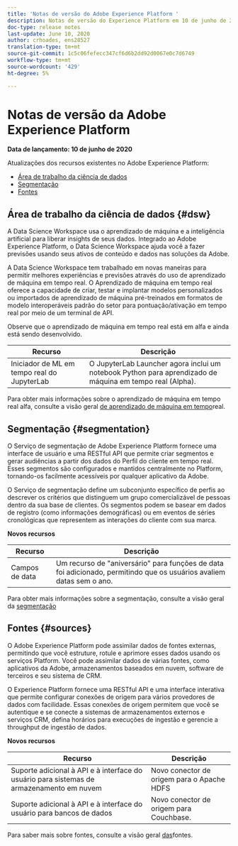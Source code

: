 ```yaml
---
title: 'Notas de versão do Adobe Experience Platform '
description: Notas de versão do Experience Platform em 10 de junho de 2020
doc-type: release notes
last-update: June 10, 2020
author: crhoades, ens28527
translation-type: tm+mt
source-git-commit: 1c5c06fefecc347cf6d6b2dd92d0067e0c7d6749
workflow-type: tm+mt
source-wordcount: '429'
ht-degree: 5%

---
```



# Notas de versão da Adobe Experience Platform

**Data de lançamento: 10 de junho de 2020**

Atualizações dos recursos existentes no Adobe Experience Platform:

- [Área de trabalho da ciência de dados](#dsw)
- [Segmentação](#segmentation)
- [Fontes](#sources)

## Área de trabalho da ciência de dados {#dsw}

A Data Science Workspace usa o aprendizado de máquina e a inteligência artificial para liberar insights de seus dados. Integrado ao Adobe Experience Platform, o Data Science Workspace ajuda você a fazer previsões usando seus ativos de conteúdo e dados nas soluções da Adobe.

A Data Science Workspace tem trabalhado em novas maneiras para permitir melhores experiências e previsões através do uso de aprendizado de máquina em tempo real. O Aprendizado de máquina em tempo real oferece a capacidade de criar, testar e implantar modelos personalizados ou importados de aprendizado de máquina pré-treinados em formatos de modelo interoperáveis padrão do setor para pontuação/ativação em tempo real por meio de um terminal de API.

Observe que o aprendizado de máquina em tempo real está em alfa e ainda está sendo desenvolvido.

| Recurso | Descrição |
|--- | ---|
| Iniciador de ML em tempo real do JupyterLab | O JupyterLab Launcher agora inclui um notebook Python para aprendizado de máquina em tempo real (Alpha). |

Para obter mais informações sobre o aprendizado de máquina em tempo real alfa, consulte a visão geral [de aprendizado de máquina em tempo](../../data-science-workspace/real-time-machine-learning/home.md)real.

## Segmentação {#segmentation}

O Serviço de segmentação de Adobe Experience Platform fornece uma interface de usuário e uma RESTful API que permite criar segmentos e gerar audiências a partir dos dados do Perfil do cliente em tempo real. Esses segmentos são configurados e mantidos centralmente no Platform, tornando-os facilmente acessíveis por qualquer aplicativo da Adobe.

O Serviço de segmentação define um subconjunto específico de perfis ao descrever os critérios que distinguem um grupo comercializável de pessoas dentro da sua base de clientes. Os segmentos podem se basear em dados de registro (como informações demográficas) ou em eventos de séries cronológicas que representem as interações do cliente com sua marca.

**Novos recursos**

| Recurso | Descrição |
| ------- | ----------- |
| Campos de data | Um recurso de &quot;aniversário&quot; para funções de data foi adicionado, permitindo que os usuários avaliem datas sem o ano. |

Para obter mais informações sobre a segmentação, consulte a visão geral da [segmentação](../../segmentation/home.md)

## Fontes {#sources}

O Adobe Experience Platform pode assimilar dados de fontes externas, permitindo que você estruture, rotule e aprimore esses dados usando os serviços Platform. Você pode assimilar dados de várias fontes, como aplicativos da Adobe, armazenamentos baseados em nuvem, software de terceiros e seu sistema de CRM.

O Experience Platform fornece uma RESTful API e uma interface interativa que permite configurar conexões de origem para vários provedores de dados com facilidade. Essas conexões de origem permitem que você se autentique e se conecte a sistemas de armazenamentos externos e serviços CRM, defina horários para execuções de ingestão e gerencie a throughput de ingestão de dados.

**Novos recursos**

| Recurso | Descrição |
| ------- | ----------- |
| Suporte adicional à API e à interface do usuário para sistemas de armazenamento em nuvem | Novo conector de origem para o Apache HDFS |
| Suporte adicional à API e à interface do usuário para bancos de dados | Novo conector de origem para Couchbase. |

Para saber mais sobre fontes, consulte a visão geral [das](../../sources/home.md)fontes.